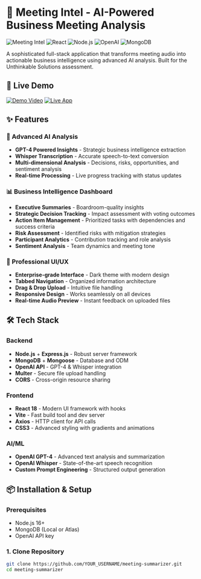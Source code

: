 # 🎯 Meeting Intel - AI-Powered Business Meeting Analysis

![Meeting Intel](https://img.shields.io/badge/AI-Powered-blue)
![React](https://img.shields.io/badge/React-18.2-blue)
![Node.js](https://img.shields.io/badge/Node.js-Express-green)
![OpenAI](https://img.shields.io/badge/OpenAI-GPT--4-purple)
![MongoDB](https://img.shields.io/badge/MongoDB-Database-green)

A sophisticated full-stack application that transforms meeting audio into actionable business intelligence using advanced AI analysis. Built for the Unthinkable Solutions assessment.

## 🚀 Live Demo

[![Demo Video](https://img.shields.io/badge/📺-Watch_Demo-red)](YOUR_DEMO_VIDEO_LINK_HERE)
[![Live App](https://img.shields.io/badge/🌐-Live_App-brightgreen)](YOUR_LIVE_APP_LINK_HERE)

## ✨ Features

### 🤖 Advanced AI Analysis
- **GPT-4 Powered Insights** - Strategic business intelligence extraction
- **Whisper Transcription** - Accurate speech-to-text conversion
- **Multi-dimensional Analysis** - Decisions, risks, opportunities, and sentiment analysis
- **Real-time Processing** - Live progress tracking with status updates

### 📊 Business Intelligence Dashboard
- **Executive Summaries** - Boardroom-quality insights
- **Strategic Decision Tracking** - Impact assessment with voting outcomes
- **Action Item Management** - Prioritized tasks with dependencies and success criteria
- **Risk Assessment** - Identified risks with mitigation strategies
- **Participant Analytics** - Contribution tracking and role analysis
- **Sentiment Analysis** - Team dynamics and meeting tone

### 🎨 Professional UI/UX
- **Enterprise-grade Interface** - Dark theme with modern design
- **Tabbed Navigation** - Organized information architecture
- **Drag & Drop Upload** - Intuitive file handling
- **Responsive Design** - Works seamlessly on all devices
- **Real-time Audio Preview** - Instant feedback on uploaded files

## 🛠️ Tech Stack

### Backend
- **Node.js** + **Express.js** - Robust server framework
- **MongoDB** + **Mongoose** - Database and ODM
- **OpenAI API** - GPT-4 & Whisper integration
- **Multer** - Secure file upload handling
- **CORS** - Cross-origin resource sharing

### Frontend
- **React 18** - Modern UI framework with hooks
- **Vite** - Fast build tool and dev server
- **Axios** - HTTP client for API calls
- **CSS3** - Advanced styling with gradients and animations

### AI/ML
- **OpenAI GPT-4** - Advanced text analysis and summarization
- **OpenAI Whisper** - State-of-the-art speech recognition
- **Custom Prompt Engineering** - Structured output generation

## 📦 Installation & Setup

### Prerequisites
- Node.js 16+ 
- MongoDB (Local or Atlas)
- OpenAI API key

### 1. Clone Repository
```bash
git clone https://github.com/YOUR_USERNAME/meeting-summarizer.git
cd meeting-summarizer
